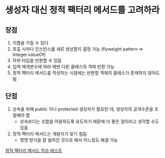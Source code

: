 # 생성자 대신 정적 팩터리 메서드를 고려하라
## 장점
1. 이름을 가질 수 있다
2. 호출 시마다 인스턴스를 새로 생성할지 결정 가능 (flyweight pattern => Integer.valueOf)
3. 하위 타입을 반환할 수 있음
4. 입력 매개변수에 따라 매번 다른 클래스의 객체 반환 가능
5. 정적 팩터리 메서드를 작성하는 시점에는 반환할 객체의 클래스가 존재하지 않아도 됨

## 단점
1. 상속을 위해 public 이나 protected 생성자가 필요한 데, 생성자의 공개수준을 조절해야 함
    - 상속보다는 조합을 이용하도록 유도하기 때문에 더 좋은 점이라고 생각할 수도 있음
2. 정적 팩터리 메서드는 개발자가 찾기 힘듬
    - 명명 방식을 잘 알려진 것으로 해서 어느정도 해결 가능
  
[정적 팩터리 메서드 학습 테스트](https://github.com/pch8388/study-java-base/blob/master/study-java/src/test/java/base/effective/item1/ItemTest.java)
